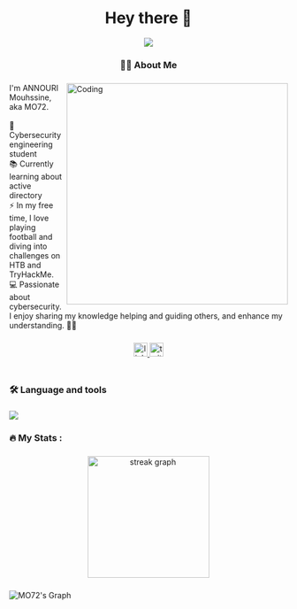 <h1 align="center">Hey there 👋</h1>
<div align="center">
  <img src="https://github-stats-alpha.vercel.app/api?username=an-mo72"   />
</div>


###

<h3 align="center">👩‍💻  About Me</h3>

###
<img align="right" alt="Coding" width="400" src="https://media1.giphy.com/media/v1.Y2lkPTc5MGI3NjExNmg1MTA2eW4weXA0anhzYnhyMHo5c2hkOW9neGlyaXhrOWxiMXkwMCZlcD12MV9pbnRlcm5hbF9naWZfYnlfaWQmY3Q9Zw/Rpl1sod1vCXK0L2SUN/giphy.gif">

<p align="left">I'm ANNOURI Mouhssine, aka MO72. <br><br>🔭 Cybersecurity engineering student <br>📚 Currently learning about active directory <br>⚡ In my free time, I love playing football and diving into challenges on HTB and TryHackMe. <br>💻 Passionate about cybersecurity. I enjoy sharing my knowledge helping and guiding others, and enhance my understanding. 🙏🏼</p>

###
<div align="center">
 <a href="https://www.linkedin.com/in/mouhssine-annouri/" >
   <img src="https://img.shields.io/static/v1?message=LinkedIn&logo=linkedin&label=&color=0077B5&logoColor=white&labelColor=&style=for-the-badge" height="25" alt="linkedin logo"  />
 </a>
  <a href="https://twitter.com/AnnouriMouhssin">
  <img src="https://img.shields.io/static/v1?message=X&logo=X&label=&color=1DA1F2&logoColor=white&labelColor=&style=for-the-badge" height="25" alt="twitter logo"  />
  </a>
</div>

###

<div align="center">
  <img src="https://komarev.com/ghpvc/?username=an-mo72&style=flat-square&color=blue" alt=""/>

</div>

###

<h3 align="left">🛠 Language and tools</h3>

###

<p align="left">
  <a href="https://skillicons.dev">
    <img src="https://skillicons.dev/icons?i=python,c,cpp,java,javascript,html,css,bash,flask,django" />
  </a>
</p>

###

<h3 align="left">🔥   My Stats :</h3>

###

<div align="center">
  <img src="https://streak-stats.demolab.com?user=an-mo72&locale=en&mode=daily&theme=dark&hide_border=false&border_radius=5&order=3" height="220" alt="streak graph"  />
</div>

###
![MO72's Graph](https://github-readme-activity-graph.vercel.app/graph?username=an-mo72&custom_title=mo72's%20GitHub%20Activity%20Graph&bg_color=0D1117&color=7F3FBF&line=7F3FBF&point=7F3FBF&area_color=FFFFFF&title_color=FFFFFF&area=true)
